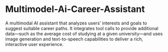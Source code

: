 # Multimodel-Ai-Career-Assistant
A multimodal AI assistant that analyzes users’ interests and goals to suggest suitable career paths. It integrates tool calls to provide additional data—such as the average cost of studying at a given university—and uses image generation and text-to-speech capabilities to deliver a rich, interactive user experience.
